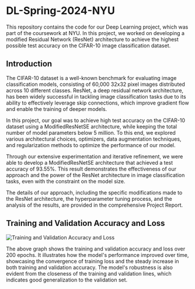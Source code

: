 # DL-Spring-2024-NYU

This repository contains the code for our Deep Learning project, which was part of the coursework at NYU. In this project, we worked on developing a modified Residual Network (ResNet) architecture to achieve the highest possible test accuracy on the CIFAR-10 image classification dataset.

## Introduction

The CIFAR-10 dataset is a well-known benchmark for evaluating image classification models, consisting of 60,000 32x32 pixel images distributed across 10 different classes. ResNet, a deep residual network architecture, has been widely successful in tackling image classification tasks due to its ability to effectively leverage skip connections, which improve gradient flow and enable the training of deeper models.

In this project, our goal was to achieve high test accuracy on the CIFAR-10 dataset using a ModifiedResNetSE architecture, while keeping the total number of model parameters below 5 million. To this end, we explored various architectural choices, optimizers, data augmentation techniques, and regularization methods to optimize the performance of our model.

Through our extensive experimentation and iterative refinement, we were able to develop a ModifiedResNetSE architecture that achieved a test accuracy of 93.55%. This result demonstrates the effectiveness of our approach and the power of the ResNet architecture in image classification tasks, even with the constraint on the model size.

The details of our approach, including the specific modifications made to the ResNet architecture, the hyperparameter tuning process, and the analysis of the results, are provided in the comprehensive Project Report.

## Training and Validation Accuracy and Loss

![Training and Validation Accuracy and Loss](<link-to-the-image>)

The above graph shows the training and validation accuracy and loss over 200 epochs. It illustrates how the model's performance improved over time, showcasing the convergence of training loss and the steady increase in both training and validation accuracy. The model's robustness is also evident from the closeness of the training and validation lines, which indicates good generalization to the validation set.
